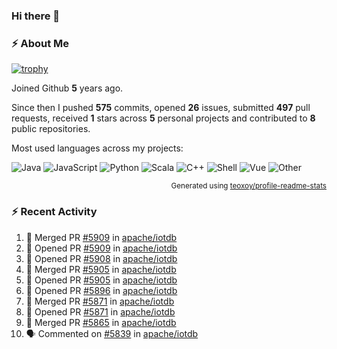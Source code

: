 ### Hi there 👋

### :zap: About Me

[![trophy](https://github-profile-trophy.vercel.app/?username=HTHou&theme=onedark)](https://github.com/ryo-ma/github-profile-trophy)
   
Joined Github **5** years ago.

Since then I pushed **575** commits, opened **26** issues, submitted **497** pull requests, received **1** stars across **5** personal projects and contributed to **8** public repositories.

Most used languages across my projects:

![Java](https://img.shields.io/static/v1?style=flat-square&label=%E2%A0%80&color=555&labelColor=%23b07219&message=Java%EF%B8%B194.4%25)
![JavaScript](https://img.shields.io/static/v1?style=flat-square&label=%E2%A0%80&color=555&labelColor=%23f1e05a&message=JavaScript%EF%B8%B11.4%25)
![Python](https://img.shields.io/static/v1?style=flat-square&label=%E2%A0%80&color=555&labelColor=%233572A5&message=Python%EF%B8%B10.7%25)
![Scala](https://img.shields.io/static/v1?style=flat-square&label=%E2%A0%80&color=555&labelColor=%23c22d40&message=Scala%EF%B8%B10.6%25)
![C++](https://img.shields.io/static/v1?style=flat-square&label=%E2%A0%80&color=555&labelColor=%23f34b7d&message=C%2B%2B%EF%B8%B10.6%25)
![Shell](https://img.shields.io/static/v1?style=flat-square&label=%E2%A0%80&color=555&labelColor=%2389e051&message=Shell%EF%B8%B10.4%25)
![Vue](https://img.shields.io/static/v1?style=flat-square&label=%E2%A0%80&color=555&labelColor=%2341b883&message=Vue%EF%B8%B10.3%25)
![Other](https://img.shields.io/static/v1?style=flat-square&label=%E2%A0%80&color=555&labelColor=%23ededed&message=Other%EF%B8%B11.2%25)

<p align="right"><sub>Generated using <a href="https://github.com/marketplace/actions/profile-readme-stats">teoxoy/profile-readme-stats</a></sub></p>


<!--![](https://github.com/HTHou/HTHou/blob/output/github-contribution-grid-snake.svg)-->

<!--![Haonan Hou's github stats](https://github-readme-stats.vercel.app/api?username=HTHou&count_private=true&show_icons=true&theme=onedark)-->

<!--![Haonan Hou's wakatime stats](https://github-readme-stats.vercel.app/api/wakatime?username=HTHou&layout=compact&theme=onedark)-->

<!--![Top Langs](https://github-readme-stats.vercel.app/api/top-langs/?username=HTHou&theme=onedark&layout=compact)-->

### :zap: Recent Activity
<!--START_SECTION:activity-->
1. 🎉 Merged PR [#5909](https://github.com/apache/iotdb/pull/5909) in [apache/iotdb](https://github.com/apache/iotdb)
2. 💪 Opened PR [#5909](https://github.com/apache/iotdb/pull/5909) in [apache/iotdb](https://github.com/apache/iotdb)
3. 💪 Opened PR [#5908](https://github.com/apache/iotdb/pull/5908) in [apache/iotdb](https://github.com/apache/iotdb)
4. 🎉 Merged PR [#5905](https://github.com/apache/iotdb/pull/5905) in [apache/iotdb](https://github.com/apache/iotdb)
5. 💪 Opened PR [#5905](https://github.com/apache/iotdb/pull/5905) in [apache/iotdb](https://github.com/apache/iotdb)
6. 💪 Opened PR [#5896](https://github.com/apache/iotdb/pull/5896) in [apache/iotdb](https://github.com/apache/iotdb)
7. 🎉 Merged PR [#5871](https://github.com/apache/iotdb/pull/5871) in [apache/iotdb](https://github.com/apache/iotdb)
8. 💪 Opened PR [#5871](https://github.com/apache/iotdb/pull/5871) in [apache/iotdb](https://github.com/apache/iotdb)
9. 🎉 Merged PR [#5865](https://github.com/apache/iotdb/pull/5865) in [apache/iotdb](https://github.com/apache/iotdb)
10. 🗣 Commented on [#5839](https://github.com/apache/iotdb/issues/5839) in [apache/iotdb](https://github.com/apache/iotdb)
<!--END_SECTION:activity-->

<!--
**HTHou/HTHou** is a ✨ _special_ ✨ repository because its `README.md` (this file) appears on your GitHub profile.

Here are some ideas to get you started:

- 🔭 I’m currently working on ...
- 🌱 I’m currently learning ...
- 👯 I’m looking to collaborate on ...
- 🤔 I’m looking for help with ...
- 💬 Ask me about ...
- 📫 How to reach me: ...
- 😄 Pronouns: ...
- ⚡ Fun fact: ...
-->
